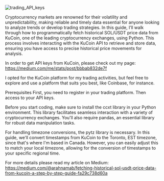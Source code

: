 

![trading_API_keys](https://github.com/arahnama/kucoin-data-fetcher/assets/108895917/51d2c370-2830-48b3-bad1-a0e06b1a24cc)

Cryptocurrency markets are renowned for their volatility and unpredictability, making reliable and timely data essential for anyone
looking to analyze trends or develop trading strategies. In this guide, I’ll walk through how to programmatically fetch historical SOL/USDT price data from KuCoin, 
one of the leading cryptocurrency exchanges, using Python. This process involves interacting with the KuCoin API to retrieve and store data, ensuring you have access to precise historical price movements for analysis.

In order to get API keys from KuCoin, please check out my page:
https://medium.com/me/stats/post/bbbab832de7f

I opted for the KuCoin platform for my trading activities, but feel free to explore and use a platform that suits you best, like Coinbase, for instance.

Prerequisites
First, you need to register in your trading platform. Then access to your API keys.

Before you start coding, make sure to install the ccxt library in your Python environment. 
This library facilitates seamless interaction with a variety of cryptocurrency exchanges. 
You'll also require pandas, an essential library for robust data manipulation tasks. 

For handling timezone conversions, the pytz library is necessary. 
In this guide, we'll convert timestamps from KuCoin to the Toronto, EST timezone, since that's where I'm based in Canada. However,
you can easily adjust this to match your local timezone, allowing for the conversion of timestamps to your specific regional time.

For more details please read my article on Medium:
https://medium.com/@arahnamab/fetching-historical-sol-usdt-price-data-from-kucoin-a-step-by-step-guide-fa29c738d60a
